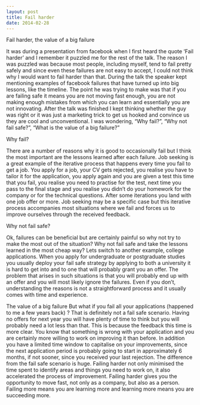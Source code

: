 ```yaml
---
layout: post
title: Fail harder
date: 2014-02-28
---
```


Fail harder, the value of a big failure

It was during a presentation from facebook when I first heard the quote ‘Fail harder’ and I remember it puzzled me for the rest of the talk. 
The reason I was puzzled was because most people, including myself, tend to fail pretty safely and since even these failures are not easy to accept, 
I could not think why I would want to fail harder than that.
During the talk the speaker kept mentioning examples of facebook failures that have turned up into big lessons, 
like the timeline. The point he was trying to make was that if you are failing safe it means you are not moving 
fast enough, you are not making enough mistakes from which you can learn and essentially you are not innovating.
After the talk was finished I kept thinking whether the guy was right or it was just a marketing trick to get us 
hooked and convince us they are cool and unconventional. 
I was wondering, “Why fail?”, “Why not fail safe?”, “What is the value of a big failure?”

Why fail?

There are a number of reasons why it is good to occasionally fail but I think the most important are the lessons learned after each failure.
Job seeking is a great example of the iterative process that happens every time you fail to get a job.
You apply for a job, your CV gets rejected, you realise you have to tailor it for the application, 
you apply again and you are given a test this time that you fail, you realise you need to practise for the test, 
next time you pass to the final stage and you realise you didn’t do your homework for the company or for the technical questions. 
After some iterations you land with one job offer or more. Job seeking may be a specific case but this iterative 
process accompanies most situations where we fail and forces us to improve ourselves through the received feedback.

Why not fail safe?

Ok, failures can be beneficial but are certainly painful so why not try to make the most out of the situation? Why not fail safe and take the lessons learned in the most cheap way? Lets switch to another example, college applications. When you apply for undergraduate or postgraduate studies you usually deploy your fail safe strategy by applying to both a university it is hard to get into and to one that will probably grant you an offer. The problem that arises in such situations is that you will probably end up with an offer and you will most likely ignore the failures. Even if you don’t, understanding the reasons is not a straightforward process and it usually comes with time and experience.

The value of a big failure
But what if you fail all your applications (happened to me a few years back) ? That is definitely not a fail safe scenario. Having no offers for next year you will have plenty of time to think but you will probably need a lot less than that. This is because the feedback this time is more clear. You know that something is wrong with your application and you are certainly more willing to work on improving it than before. In addition you have a limited time window to capitalise on your improvements, since the next application period is probably going to start in approximately 6 months, if not sooner, since you received your last rejection.
The difference from the fail safe scenario is huge. Failing harder not only minimised the time spent to identify areas and things you need to work on, it also accelerated the process of improvement.
Failing harder gives you the opportunity to move fast, not only as a company, but also as a person. Failing more means you are learning more and learning more means you are succeeding more.
